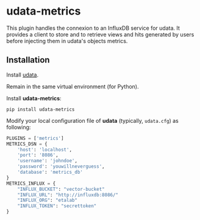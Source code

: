# udata-metrics

This plugin handles the connexion to an InfluxDB service for udata.
It provides a client to store and to retrieve views and hits generated by users before injecting them in udata's objects metrics.

## Installation

Install [udata](https://github.com/opendatateam/udata).  

Remain in the same virtual environment (for Python).

Install **udata-metrics**:

```shell
pip install udata-metrics
```

Modify your local configuration file of **udata** (typically, `udata.cfg`) as following:

```python
PLUGINS = ['metrics']
METRICS_DSN = {
    'host': 'localhost',
    'port': '8086',
    'username': 'johndoe',
    'password': 'youwillneverguess',
    'database': 'metrics_db'
}
METRICS_INFLUX = {
    "INFLUX_BUCKET": "vector-bucket"
    "INFLUX_URL": "http://influxdb:8086/"
    "INFLUX_ORG": "etalab"
    "INFLUX_TOKEN": "secrettoken"
}
```

